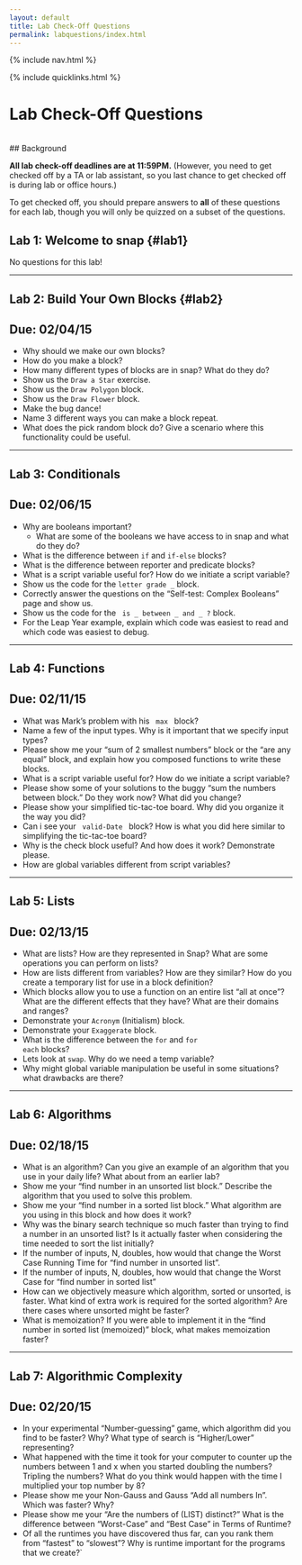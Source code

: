 ```yaml
---
layout: default
title: Lab Check-Off Questions
permalink: labquestions/index.html
---
```


{% include nav.html %}

{% include quicklinks.html %}

<script>
    {% include_relative assets/cs10.js %}
</script>

# Lab Check-Off Questions

<div class="page-section" markdown="1">
<br>
## Background

**All lab check-off deadlines are at 11:59PM.**
(However, you need to get checked off by a TA or lab assistant, so you last chance to get checked off is during lab or office hours.)

To get checked off, you should prepare answers to **all** of these questions for each lab, though you will only be quizzed on a subset of the questions.

## Lab 1: Welcome to <span class="snap">snap</span>   {#lab1}
No questions for this lab!

---

## Lab 2: Build Your Own Blocks {#lab2}

## Due: 02/04/15

* Why should we make our own blocks?
* How do you make a block?
* How many different types of blocks are in <span class="snap">snap</span>? What do they do?
* Show us the <code>Draw a Star</code> exercise.
* Show us the <code>Draw Polygon</code> block.
* Show us the <code>Draw Flower</code> block.
* Make the bug dance!
* Name 3 different ways you can make a block repeat.
* What does the pick random block do? Give a scenario where this functionality could be useful.

---

## Lab 3: Conditionals

## Due: 02/06/15

* Why are booleans important?
    * What are some of the booleans we have access to in <span class="snap">snap</span> and what do they do?
* What is the difference between <code>if</code> and <code>if-else</code>  blocks?
* What is the difference between reporter and predicate blocks?
* What is a script variable useful for? How do we initiate a script variable?
* Show us the code for the <code>letter grade _</code> block.
* Correctly answer the questions on the  “Self-test: Complex Booleans” page and show us.
* Show us the code for the <code> is _ between _ and _ ?</code> block.
* For the Leap Year example, explain which code was easiest to read and which code was easiest to debug.

---

## Lab 4: Functions

## Due: 02/11/15

* What was Mark’s problem with his <code> max </code> block?
* Name a few of the input types. Why is it important that we specify input types?
* Please show me your “sum of 2 smallest numbers” block or the “are any equal” block, and explain how you composed functions to write these blocks.
* What is a script variable useful for? How do we initiate a script variable?
* Please show some of your solutions to the buggy “sum the numbers between block.” Do they work now? What did you change?
* Please show your simplified tic-tac-toe board. Why did you organize it the way you did?
* Can i see your <code> valid-Date </code> block? How is what you did here similar to simplifying the tic-tac-toe board?
* Why is the check block useful? And how does it work? Demonstrate please.
* How are global variables different from script variables?

---

## Lab 5: Lists

## Due: 02/13/15

* What are lists? How are they represented in Snap? What are some operations you can perform on lists?
* How are lists different from variables? How are they similar? How do you create a temporary list for use in a block definition?
* Which blocks allow you to use a function on an entire list “all at once”? What are the different effects that they have? What are their domains and ranges?
* Demonstrate your <code>Acronym</code> (Initialism) block.
* Demonstrate your <code>Exaggerate</code> block.
* What is the difference between the <code>for</code> and <code>for each</code> blocks?
* Lets look at <code>swap</code>. Why do we need a temp variable?
* Why might global variable manipulation be useful in some situations? what drawbacks are there?

---

## Lab 6: Algorithms

## Due: 02/18/15

* What is an algorithm? Can you give an example of an algorithm that you use in your daily life? What about from an earlier lab?
* Show me your “find number in an unsorted list block.”  Describe the algorithm that you used to solve this problem.
* Show me your “find number in a sorted list block.”  What algorithm are you using in this block and how does it work?
* Why was the binary search technique so much faster than trying to find a number in an unsorted list?  Is it actually faster when considering the time needed to sort the list initially?
* If the number of inputs, N, doubles, how would that change the Worst Case Running Time for “find number in unsorted list”.
* If the number of inputs, N, doubles, how would that change the Worst Case for “find number in sorted list”
* How can we objectively measure which algorithm, sorted or unsorted, is faster. What kind of extra work is required for the sorted algorithm? Are there cases where unsorted might be faster?
* What is memoization? If you were able to implement it in the “find number in sorted list (memoized)” block, what makes memoization faster?

---

## Lab 7: Algorithmic Complexity

## Due: 02/20/15

* In your experimental “Number-guessing” game, which algorithm did you find to be faster?  Why? What type of search is “Higher/Lower” representing?
* What happened with the time it took for your computer to counter up the numbers between 1 and x when you started doubling the numbers? Tripling the numbers? What do you think would happen with the time I multiplied your top number by 8?
* Please show me your Non-Gauss and Gauss “Add all numbers In”.  Which was faster? Why? 
* Please show me your “Are the numbers of (LIST) distinct?” What is the difference between “Worst-Case” and “Best Case” in Terms of Runtime?
* Of all the runtimes you have discovered thus far, can you rank them from “fastest” to “slowest”?  Why is runtime important for the programs that we  create?`
</div>
